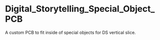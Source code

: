 # Digital_Storytelling_Special_Object_PCB
A custom PCB to fit inside of special objects for DS vertical slice. 
